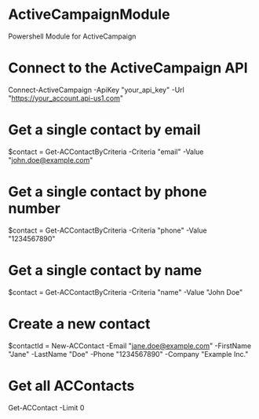 # ActiveCampaignModule
Powershell Module for ActiveCampaign

# Connect to the ActiveCampaign API
Connect-ActiveCampaign -ApiKey "your_api_key" -Url "https://your_account.api-us1.com"

# Get a single contact by email
$contact = Get-ACContactByCriteria -Criteria "email" -Value "john.doe@example.com"

# Get a single contact by phone number
$contact = Get-ACContactByCriteria -Criteria "phone" -Value "1234567890"

# Get a single contact by name
$contact = Get-ACContactByCriteria -Criteria "name" -Value "John Doe"

# Create a new contact
$contactId = New-ACContact -Email "jane.doe@example.com" -FirstName "Jane" -LastName "Doe" -Phone "1234567890" -Company "Example Inc."

# Get all ACContacts
Get-ACContact -Limit 0

